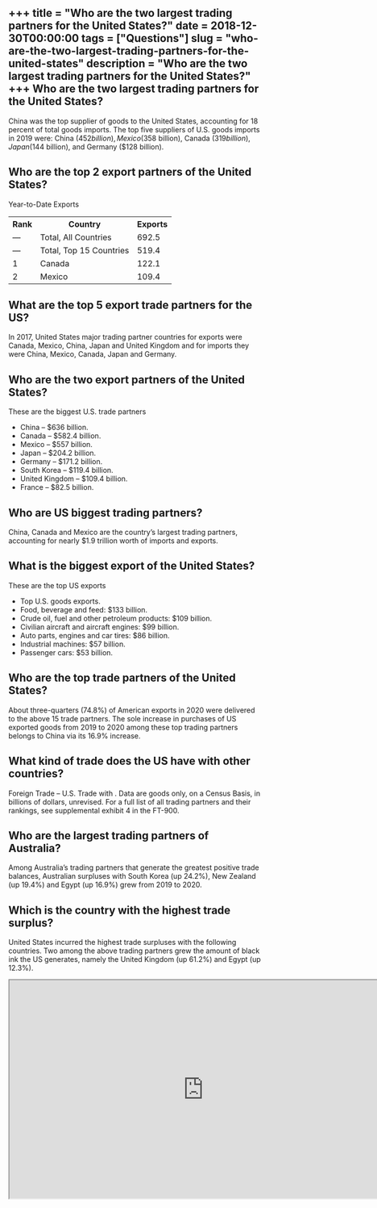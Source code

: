 +++
title = "Who are the two largest trading partners for the United States?"
date = 2018-12-30T00:00:00
tags = ["Questions"]
slug = "who-are-the-two-largest-trading-partners-for-the-united-states"
description = "Who are the two largest trading partners for the United States?"
+++
Who are the two largest trading partners for the United States?
---------------------------------------------------------------

China was the top supplier of goods to the United States, accounting for 18 percent of total goods imports. The top five suppliers of U.S. goods imports in 2019 were: China ($452 billion), Mexico ($358 billion), Canada ($319 billion), Japan ($144 billion), and Germany ($128 billion).

Who are the top 2 export partners of the United States?
-------------------------------------------------------

Year-to-Date Exports

<table><tr><th>Rank</th><th>Country</th><th>Exports</th></tr><tr><td>—</td><td>Total, All Countries</td><td>692.5</td></tr><tr><td>—</td><td>Total, Top 15 Countries</td><td>519.4</td></tr><tr><td>1</td><td>Canada</td><td>122.1</td></tr><tr><td>2</td><td>Mexico</td><td>109.4</td></tr></table>

What are the top 5 export trade partners for the US?
----------------------------------------------------

In 2017, United States major trading partner countries for exports were Canada, Mexico, China, Japan and United Kingdom and for imports they were China, Mexico, Canada, Japan and Germany.

Who are the two export partners of the United States?
-----------------------------------------------------

These are the biggest U.S. trade partners

- China – $636 billion.
- Canada – $582.4 billion.
- Mexico – $557 billion.
- Japan – $204.2 billion.
- Germany – $171.2 billion.
- South Korea – $119.4 billion.
- United Kingdom – $109.4 billion.
- France – $82.5 billion.

Who are US biggest trading partners?
------------------------------------

China, Canada and Mexico are the country’s largest trading partners, accounting for nearly $1.9 trillion worth of imports and exports.

What is the biggest export of the United States?
------------------------------------------------

These are the top US exports

- Top U.S. goods exports.
- Food, beverage and feed: $133 billion.
- Crude oil, fuel and other petroleum products: $109 billion.
- Civilian aircraft and aircraft engines: $99 billion.
- Auto parts, engines and car tires: $86 billion.
- Industrial machines: $57 billion.
- Passenger cars: $53 billion.

Who are the top trade partners of the United States?
----------------------------------------------------

About three-quarters (74.8%) of American exports in 2020 were delivered to the above 15 trade partners. The sole increase in purchases of US exported goods from 2019 to 2020 among these top trading partners belongs to China via its 16.9% increase.

What kind of trade does the US have with other countries?
---------------------------------------------------------

Foreign Trade – U.S. Trade with . Data are goods only, on a Census Basis, in billions of dollars, unrevised. For a full list of all trading partners and their rankings, see supplemental exhibit 4 in the FT-900.

Who are the largest trading partners of Australia?
--------------------------------------------------

Among Australia’s trading partners that generate the greatest positive trade balances, Australian surpluses with South Korea (up 24.2%), New Zealand (up 19.4%) and Egypt (up 16.9%) grew from 2019 to 2020.

Which is the country with the highest trade surplus?
----------------------------------------------------

United States incurred the highest trade surpluses with the following countries. Two among the above trading partners grew the amount of black ink the US generates, namely the United Kingdom (up 61.2%) and Egypt (up 12.3%).

<iframe allow="accelerometer; autoplay; clipboard-write; encrypted-media; gyroscope; picture-in-picture" allowfullscreen="" class="__youtube_prefs__  epyt-is-override  no-lazyload" data-no-lazy="1" data-origheight="433" data-origwidth="770" data-skipgform_ajax_framebjll="" height="433" id="_ytid_10820" loading="lazy" src="https://www.youtube.com/embed/f_-gp7NThRk?enablejsapi=1&autoplay=0&cc_load_policy=0&cc_lang_pref=&iv_load_policy=1&loop=0&modestbranding=0&rel=1&fs=1&playsinline=0&autohide=2&theme=dark&color=red&controls=1&" title="YouTube player" width="770"></iframe>